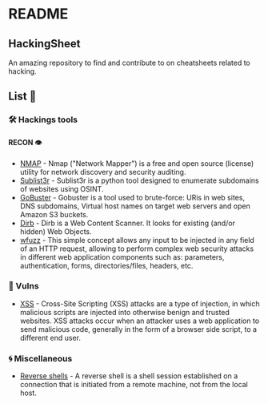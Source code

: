 # README

## HackingSheet

An amazing repository to find and contribute to on cheatsheets related to hacking.

## List 📃

### 🛠️ Hackings tools

#### RECON 👁️

* [NMAP](https://dherrera-98.gitbook.io/hack/v/main/cheatsheets/tools/recon/nmap) - Nmap \("Network Mapper"\) is a free and open source \(license\) utility for network discovery and security auditing.
* [Sublist3r](https://dherrera-98.gitbook.io/hack/v/main/cheatsheets/tools/recon/sublist3r) - Sublist3r is a python tool designed to enumerate subdomains of websites using OSINT.
* [GoBuster](https://dherrera-98.gitbook.io/hack/v/main/cheatsheets/tools/recon/gobuster) - Gobuster is a tool used to brute-force: URis in web sites, DNS subdomains, Virtual host names on target web servers and open Amazon S3 buckets.
* [Dirb](https://dherrera-98.gitbook.io/hack/v/main/cheatsheets/tools/recon/dirb) - Dirb is a Web Content Scanner. It looks for existing \(and/or hidden\) Web Objects.
* [wfuzz](https://dherrera-98.gitbook.io/hack/v/main/cheatsheets/tools/recon/wfuzz) - This simple concept allows any input to be injected in any field of an HTTP request, allowing to perform complex web security attacks in different web application components such as: parameters, authentication, forms, directories/files, headers, etc.

### 🐛 Vulns

* [XSS](https://dherrera-98.gitbook.io/hack/v/main/cheatsheets/vulns/xss) - Cross-Site Scripting \(XSS\) attacks are a type of injection, in which malicious scripts are injected into otherwise benign and trusted websites. XSS attacks occur when an attacker uses a web application to send malicious code, generally in the form of a browser side script, to a different end user.

### 🌀 Miscellaneous

* [Reverse shells](https://dherrera-98.gitbook.io/hack/v/main/cheatsheets/miscellaneous/reverse_shells) - A reverse shell is a shell session established on a connection that is initiated from a remote machine, not from the local host.

